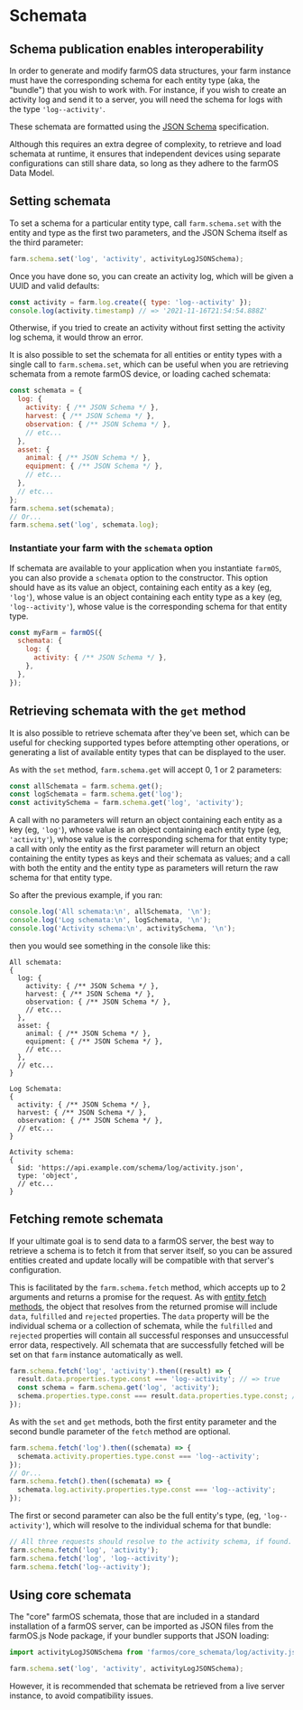 # Schemata

## Schema publication enables interoperability
In order to generate and modify farmOS data structures, your farm instance must have the corresponding schema for each entity type (aka, the "bundle") that you wish to work with. For instance, if you wish to create an activity log and send it to a server, you will need the schema for logs with the type `'log--activity'`.

These schemata are formatted using the [JSON Schema](https://json-schema.org) specification.

Although this requires an extra degree of complexity, to retrieve and load schemata at runtime, it ensures that independent devices using separate configurations can still share data, so long as they adhere to the farmOS Data Model.

## Setting schemata
To set a schema for a particular entity type, call `farm.schema.set` with the entity and type as the first two parameters, and the JSON Schema itself as the third parameter:

```js
farm.schema.set('log', 'activity', activityLogJSONSchema);
```

Once you have done so, you can create an activity log, which will be given a UUID and valid defaults:

```js
const activity = farm.log.create({ type: 'log--activity' });
console.log(activity.timestamp) // => '2021-11-16T21:54:54.888Z'
```

Otherwise, if you tried to create an activity without first setting the activity log schema, it would throw an error.

It is also possible to set the schemata for all entities or entity types with a single call to `farm.schema.set`, which can be useful when you are retrieving schemata from a remote farmOS device, or loading cached schemata:

```js
const schemata = {
  log: {
    activity: { /** JSON Schema */ },
    harvest: { /** JSON Schema */ },
    observation: { /** JSON Schema */ },
    // etc...
  },
  asset: {
    animal: { /** JSON Schema */ },
    equipment: { /** JSON Schema */ },
    // etc...
  },
  // etc...
};
farm.schema.set(schemata);
// Or...
farm.schema.set('log', schemata.log);
```

### Instantiate your farm with the `schemata` option
If schemata are available to your application when you instantiate `farmOS`, you can also provide a `schemata` option to the constructor. This option should have as its value an object, containing each entity as a key (eg, `'log'`), whose value is an object containing each entity type as a key (eg, `'log--activity'`), whose value is the corresponding schema for that entity type.

```js
const myFarm = farmOS({
  schemata: {
    log: {
      activity: { /** JSON Schema */ },
    },
  },
});
```

## Retrieving schemata with the `get` method
It is also possible to retrieve schemata after they've been set, which can be useful for checking supported types before attempting other operations, or generating a list of available entity types that can be displayed to the user.

As with the `set` method, `farm.schema.get` will accept 0, 1 or 2 parameters:

```js
const allSchemata = farm.schema.get();
const logSchemata = farm.schema.get('log');
const activitySchema = farm.schema.get('log', 'activity');
```

A call with no parameters will return an object containing each entity as a key (eg, `'log'`), whose value is an object containing each entity type (eg, `'activity'`), whose value is the corresponding schema for that entity type; a call with only the entity as the first parameter will return an object containing the entity types as keys and their schemata as values; and a call with both the entity and the entity type as parameters will return the raw schema for that entity type.

So after the previous example, if you ran:

```js
console.log('All schemata:\n', allSchemata, '\n');
console.log('Log schemata:\n', logSchemata, '\n');
console.log('Activity schema:\n', activitySchema, '\n');
```

then you would see something in the console like this:

```
All schemata:
{
  log: {
    activity: { /** JSON Schema */ },
    harvest: { /** JSON Schema */ },
    observation: { /** JSON Schema */ },
    // etc...
  },
  asset: {
    animal: { /** JSON Schema */ },
    equipment: { /** JSON Schema */ },
    // etc...
  },
  // etc...
}

Log Schemata:
{
  activity: { /** JSON Schema */ },
  harvest: { /** JSON Schema */ },
  observation: { /** JSON Schema */ },
  // etc...
}

Activity schema:
{
  $id: 'https://api.example.com/schema/log/activity.json',
  type: 'object',
  // etc...
}
```

## Fetching remote schemata
If your ultimate goal is to send data to a farmOS server, the best way to retrieve a schema is to fetch it from that server itself, so you can be assured entities created and update locally will be compatible with that server's configuration. 

This is facilitated by the `farm.schema.fetch` method, which accepts up to 2 arguments and returns a promise for the request. As with [entity fetch methods](entities.md#fetching-entities), the object that resolves from the returned promise will include `data`, `fulfilled` and `rejected` properties. The `data` property will be the individual schema or a collection of schemata, while the `fulfilled` and `rejected` properties will contain all successful responses and unsuccessful error data, respectively. All schemata that are successfully fetched will be set on that `farm` instance automatically as well.

```js
farm.schema.fetch('log', 'activity').then((result) => {
  result.data.properties.type.const === 'log--activity'; // => true
  const schema = farm.schema.get('log', 'activity');
  schema.properties.type.const === result.data.properties.type.const; // => true
});
```

As with the `set` and `get` methods, both the first entity parameter and the second bundle parameter of the `fetch` method are optional.

```js
farm.schema.fetch('log').then((schemata) => {
  schemata.activity.properties.type.const === 'log--activity';
});
// Or...
farm.schema.fetch().then((schemata) => {
  schemata.log.activity.properties.type.const === 'log--activity';
});
```

The first or second parameter can also be the full entity's type, (eg, `'log--activity'`), which will resolve to the individual schema for that bundle:

```js
// All three requests should resolve to the activity schema, if found.
farm.schema.fetch('log', 'activity');
farm.schema.fetch('log', 'log--activity');
farm.schema.fetch('log--activity');
```

## Using core schemata
The "core" farmOS schemata, those that are included in a standard installation of a farmOS server, can be imported as JSON files from the farmOS.js Node package, if your bundler supports that JSON loading:

```js
import activityLogJSONSchema from 'farmos/core_schemata/log/activity.json';

farm.schema.set('log', 'activity', activityLogJSONSchema);
```

However, it is recommended that schemata be retrieved from a live server instance, to avoid compatibility issues.
